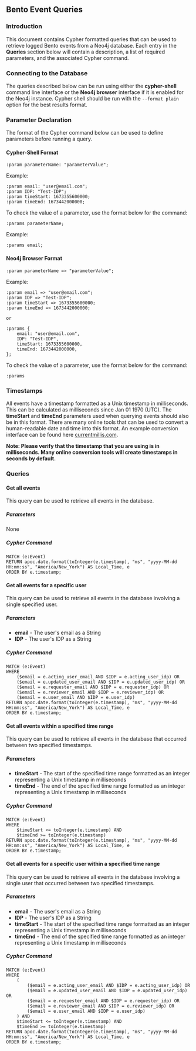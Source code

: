 ## Bento Event Queries
### Introduction
This document contains Cypher formatted queries that can be used to retrieve logged Bento events from a Neo4j database. Each entry in the **Queries** section below will contain a description, a list of required parameters, and the associated Cypher command. 
### Connecting to the Database
The queries described below can be run using either the **cypher-shell** command line interface or the **Neo4j browser** interface if it is enabled for the Neo4j instance. Cypher shell should be run with the `--format plain` option for the best results format.
### Parameter Declaration
The format of the Cypher command below can be used to define parameters before running a query.
#### Cypher-Shell Format
```
:param parameterName: "parameterValue";
```
Example:
```
:param email: "user@email.com";
:param IDP: "Test-IDP";
:param timeStart: 1673355600000;
:param timeEnd: 1673442000000;
```
To check the value of a parameter, use the format below for the command:
```
:params parameterName;
```
Example:
```
:params email;
```
#### Neo4j Browser Format
```
:param parameterName => "parameterValue";
```
Example:
```
:param email => "user@email.com";
:param IDP => "Test-IDP";
:param timeStart => 1673355600000;
:param timeEnd => 1673442000000;

or

:params {
	email: "user@email.com",
	IDP: "Test-IDP",
	timeStart: 1673355600000,
	timeEnd: 1673442000000,
};
```
To check the value of a parameter, use the format below for the command:
```
:params
```
### Timestamps
All events have a timestamp formatted as a Unix timestamp in milliseconds. This can be calculated as milliseconds since Jan 01 1970 (UTC). The **timeStart** and **timeEnd** parameters used when querying events should also be in this format. There are many online tools that can be used to convert a human-readable date and time into this format. An example conversion interface can be found here [currentmillis.com](https://currentmillis.com/).

**Note: Please verify that the timestamp that you are using is in milliseconds. Many online conversion tools will create timestamps in seconds by default.**
### Queries
#### Get all events
This query can be used to retrieve all events in the database.
##### Parameters
None
##### Cypher Command
```
MATCH (e:Event)
RETURN apoc.date.format(toInteger(e.timestamp), "ms", "yyyy-MM-dd HH:mm:ss", "America/New_York") AS Local_Time, e
ORDER BY e.timestamp;
```

#### Get all events for a specific user
This query can be used to retrieve all events in the database involving a single specified user. 
##### Parameters
* **email** - The user's email as a String
* **IDP** - The user's IDP as a String
##### Cypher Command
```
MATCH (e:Event) 
WHERE
	($email = e.acting_user_email AND $IDP = e.acting_user_idp) OR
	($email = e.updated_user_email AND $IDP = e.updated_user_idp) OR
	($email = e.requester_email AND $IDP = e.requester_idp) OR
	($email = e.reviewer_email AND $IDP = e.reviewer_idp) OR
	($email = e.user_email AND $IDP = e.user_idp)
RETURN apoc.date.format(toInteger(e.timestamp), "ms", "yyyy-MM-dd HH:mm:ss", "America/New_York") AS Local_Time, e
ORDER BY e.timestamp;
```

#### Get all events within a specified time range
This query can be used to retrieve all events in the database that occurred between two specified timestamps.
##### Parameters
* **timeStart** - The start of the specified time range formatted as an integer representing a Unix timestamp in milliseconds
* **timeEnd** - The end of the specified time range formatted as an integer representing a Unix timestamp in milliseconds
##### Cypher Command
```
MATCH (e:Event) 
WHERE
	$timeStart <= toInteger(e.timestamp) AND
	$timeEnd >= toInteger(e.timestamp)
RETURN apoc.date.format(toInteger(e.timestamp), "ms", "yyyy-MM-dd HH:mm:ss", "America/New_York") AS Local_Time, e
ORDER BY e.timestamp;
```

#### Get all events for a specific user within a specified time range
This query can be used to retrieve all events in the database involving a single user that occurred between two specified timestamps.
##### Parameters
* **email** - The user's email as a String
* **IDP** - The user's IDP as a String
* **timeStart** - The start of the specified time range formatted as an integer representing a Unix timestamp in milliseconds
* **timeEnd** - The end of the specified time range formatted as an integer representing a Unix timestamp in milliseconds
##### Cypher Command
```
MATCH (e:Event) 
WHERE
	(
		($email = e.acting_user_email AND $IDP = e.acting_user_idp) OR
		($email = e.updated_user_email AND $IDP = e.updated_user_idp) OR
		($email = e.requester_email AND $IDP = e.requester_idp) OR
		($email = e.reviewer_email AND $IDP = e.reviewer_idp) OR
		($email = e.user_email AND $IDP = e.user_idp)
	) AND
	$timeStart <= toInteger(e.timestamp) AND
	$timeEnd >= toInteger(e.timestamp)
RETURN apoc.date.format(toInteger(e.timestamp), "ms", "yyyy-MM-dd HH:mm:ss", "America/New_York") AS Local_Time, e
ORDER BY e.timestamp;
```
